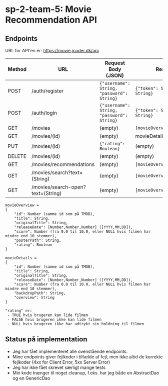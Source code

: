 # sp-2-team-5: Movie Recommendation API

## Endpoints

URL for API'en er: https://movie.jcoder.dk/api

| Method | URL                               | Request Body (JSON)                        | Response (JSON)                         | Roles  |
|--------|-----------------------------------|--------------------------------------------|-----------------------------------------|--------|
| POST   | /auth/register                    | `{"username": String, "password": String}` | `{"token": String, "username": String}` | ANYONE |
| POST   | /auth/login                       | `{"username": String, "password": String}` | `{"token": String, "username": String}` | ANYONE |
| GET    | /movies                           | (empty)                                    | `[movieOverview,movieOverview,...]`     | USER   |
| GET    | /movies/(id)                      | (empty)                                    | movieDetails                            | ANYONE | 
| PUT    | /movies/(id)                      | `{"rating": Boolean}`                      | (empty)                                 | USER   |
| DELETE | /movies/(id)                      | (empty)                                    | (empty)                                 | USER   |
| GET    | /movies/recommendations           | (empty)                                    | `[movieOverview,movieOverview,...]`     | USER   |
| GET    | /movies/search?text=(String)      | (empty)                                    | `[movieOverview,movieOverview,...]`     | USER   |
| GET    | /movies/search-open?text=(String) | (empty)                                    | `[movieOverview,movieOverview,...]`     | ANYONE |

```
movieOverview =
{
    "id": Number (samme id som på TMDB),
    "title": String,
    "originalTitle": String,
    "releaseDate": [Number,Number,Number] ([YYYY,MM,DD]),
    "score": Number (fra 0.0 til 10.0, eller NULL hvis filmen har mindre end 10 stemmer),
    "posterPath": String,
    "rating": Boolean
}

movieDetails =
{
    "id": Number (samme id som på TMDB),
    "title": String,
    "originalTitle": String,
    "releaseDate": [Number,Number,Number] ([YYYY,MM,DD]),
    "score": Number (fra 0.0 til 10.0, eller NULL hvis filmen har mindre end 10 stemmer),
    "backdropPath": String,
    "overview": String
}

"rating" er:
 - TRUE hvis brugeren kan lide filmen
 - FALSE hvis brugeren ikke kan lide filmen
 - NULL hvis brugeren ikke har udtrykt sin holdning til filmen
```

## Status på implementation

- Jeg har fået implementeret alle ovenstående endpoints.
- Mine endpoints giver fejlkoder i tilfælde af fejl, men ikke altid de korrekte fejlkoder (4xx for Client Error, 5xx
  Server Error)
- Jeg har ikke fået skrevet særligt mange tests
- Min kode trænger til noget cleanup, f.eks. har jeg både en AbstractDao og en GenericDao
